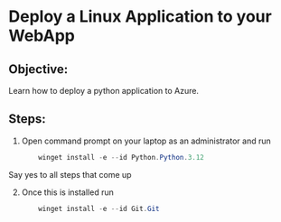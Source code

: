 # Deploy a Linux Application to your WebApp

## Objective:
Learn how to deploy a python application to Azure.

## Steps:

1. Open command prompt on your laptop as an administrator and run
    ```powershell
        winget install -e --id Python.Python.3.12
    ```
Say yes to all steps that come up

2. Once this is installed run
    ```powershell
        winget install -e --id Git.Git
    ```    
